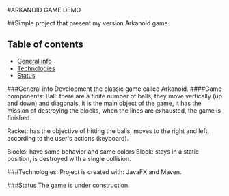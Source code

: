 #ARKANOID GAME DEMO 

##Simple project that present my version Arkanoid game.

## Table of contents
* [General info](#general-info)
* [Technologies](#technologies)
* [Status](#status)

###General info
Development the classic game called Arkanoid.
####Game components:
Ball: there are a finite number of balls, they move vertically (up and down) and diagonals, it is the main object of the game, it has the mission of destroying the blocks, when the lines are exhausted, the game is finished.

Racket: has the objective of hitting the balls, moves to the right and left, according to the user's actions (keyboard).

Blocks: have same behavior and same colors
Block: stays in a static position, is destroyed with a single collision.

###Technologies:
Project is created with:
JavaFX and Maven.


###Status
The game is under construction.











